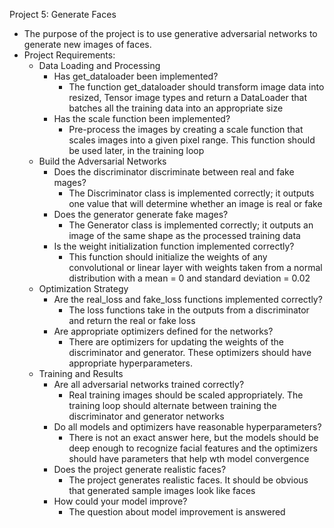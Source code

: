 Project 5: Generate Faces

  - The purpose of the project is to use generative adversarial networks to generate new images of faces.
  - Project Requirements:
    - Data Loading and Processing
      - Has get_dataloader been implemented?
        - The function get_dataloader should transform image data into resized, Tensor image types and return a DataLoader that batches all the training data into an appropriate size
      - Has the scale function been implemented?
        - Pre-process the images by creating a scale function that scales images into a given pixel range. This function should be used later, in the training loop
    - Build the Adversarial Networks
      - Does the discriminator discriminate between real and fake mages?
        - The Discriminator class is implemented correctly; it outputs one value that will determine whether an image is real or fake
      - Does the generator generate fake mages?
        - The Generator class is implemented correctly; it outputs an image of the same shape as the processed training data
      - Is the weight initialization function implemented correctly?
        - This function should initialize the weights of any convolutional or linear layer with weights taken from a normal distribution with a mean = 0 and standard deviation = 0.02
    - Optimization Strategy
      - Are the real_loss and fake_loss functions implemented correctly?
        - The loss functions take in the outputs from a discriminator and return the real or fake loss
      - Are appropriate optimizers defined for the networks?
        - There are optimizers for updating the weights of the discriminator and generator. These optimizers should have appropriate hyperparameters.
    - Training and Results
      - Are all adversarial networks trained correctly?
        - Real training images should be scaled appropriately. The training loop should alternate between training the discriminator and generator networks
      - Do all models and optimizers have reasonable hyperparameters?
        - There is not an exact answer here, but the models should be deep enough to recognize facial features and the optimizers should have parameters that help wth model convergence
      - Does the project generate realistic faces?
        - The project generates realistic faces. It should be obvious that generated sample images look like faces
      - How could your model improve?
        - The question about model improvement is answered
